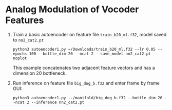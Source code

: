 # Analog Modulation of Vocoder Features

1. Train a basic autoencoder on feature file `train_b20_ml.f32`, model saved to `nn2_cat2.pt`
   ```
   python3 autoencoder1.py ~/Downloads/train_b20_ml.f32 --lr 0.05 --epochs 100 --bottle_dim 20 --ncat 2 --save_model nn2_cat2.pt --noplot
   ```
   This example concatenates two adjacent feature vectors and has a dimension 20 bottleneck.

1. Run inference on feature file `big_dog_b.f32` and enter frame by frame GUI:
   ```
   python3 autoencoder1.py ../manifold/big_dog_b.f32 --bottle_dim 20 --ncat 2 --inference nn2_cat2.pt
   ```
